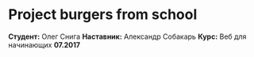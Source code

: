 # Project burgers from school

**Студент:** Олег Снига
**Наставник:** Александр Собакарь
**Курс:** Веб для начинающих **07.2017**
